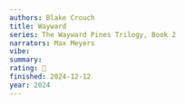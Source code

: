 ```yaml
---
authors: Blake Crouch
title: Wayward
series: The Wayward Pines Trilogy, Book 2
narrators: Max Meyers
vibe:
summary:
rating: 🫳
finished: 2024-12-12
year: 2024
---
```

